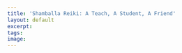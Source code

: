 ```yaml
---
title: 'Shamballa Reiki: A Teach, A Student, A Friend'
layout: default
excerpt:
tags:
image:
---
```

